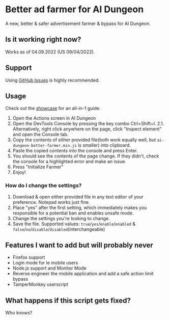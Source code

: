 # Better ad farmer for AI Dungeon
A new, better & safer advertisement farmer & bypass for AI Dungeon.

## Is it working right now?
Works as of 04.09.2022 (US 09/04/2022).

## Support
Using [GitHub Issues](https://github.com/Alluseri/ai-dungeon-better-farmer/issues) is highly recommended.

## Usage
Check out the [showcase](https://youtu.be/Jr_UAZQ-mqQ) for an all-in-1 guide.
1. Open the Actions screen in AI Dungeon
2. Open the DevTools Console by pressing the key combo Ctrl+Shift+I.
2.1. Alternatively, right click anywhere on the page, click "Inspect element" and open the Console tab.
3. Copy the contents of either provided file(both work equally well, but `ai-dungeon-better-farmer.min.js` is smaller) into clipboard.
4. Paste the copied contents into the console and press Enter.
5. You should see the contents of the page change. If they didn't, check the console for a highlighted error and make an issue.
6. Press "Initialize Farmer"
7. Enjoy!
### How do I change the settings?
1. Download & open either provided file in any text editor of your preference. Notepad works just fine.
2. Place "yes" after the first setting, which immediately makes you responsible for a potential ban and enables unsafe mode.
3. Change the settings you're looking to change.
4. Save the file.
Supported values: `true`/`yes`/`enable`/`enabled` & `false`/`no`/`disable`/`disabled`(interchangeable)

## Features I want to add but will probably never
- Firefox support
- Login mode for le mobile users
- Node.js support and Monitor Mode
- Reverse engineer the mobile application and add a safe action limit bypass
- TamperMonkey userscript

## What happens if this script gets fixed?
Who knows?
